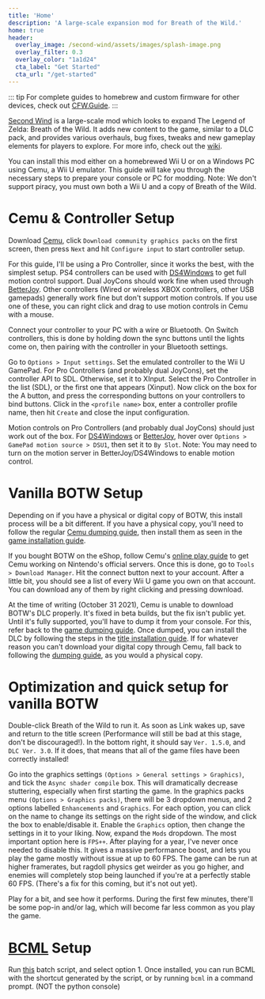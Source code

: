 ```yaml
---
title: 'Home'
description: 'A large-scale expansion mod for Breath of the Wild.'
home: true
header:
  overlay_image: /second-wind/assets/images/splash-image.png
  overlay_filter: 0.3
  overlay_color: "1a1d24"
  cta_label: "Get Started"
  cta_url: "/get-started"
---
```


::: tip
For complete guides to homebrew and custom firmware for other devices, check out [CFW.Guide](https://cfw.guide).
:::

[Second Wind](https://gamebanana.com/projects/35468) is a large-scale mod which looks to expand The Legend of Zelda: Breath of the Wild. It adds new content to the game, similar to a DLC pack, and provides various overhauls, bug fixes, tweaks and new gameplay elements for players to explore. For more info, check out the [wiki](https://secondwind.fandom.com/wiki/Second_Wind_Wiki).

You can install this mod either on a homebrewed Wii U or on a Windows PC using Cemu, a Wii U emulator. This guide will take you through the necessary steps to prepare your console or PC for modding. Note: We don't support piracy, you must own both a Wii U and a copy of Breath of the Wild.

# Cemu & Controller Setup

Download [Cemu](https://cemu.info/api/cemu_latest.php), click `Download community graphics packs` on the first screen, then press `Next` and hit `Configure input` to start controller setup.

For this guide, I'll be using a Pro Controller, since it works the best, with the simplest setup. PS4 controllers can be used with [DS4Windows](https://ryochan7.github.io/ds4windows-site/) to get full motion control support. Dual JoyCons should work fine when used through [BetterJoy](https://github.com/Davidobot/BetterJoy/releases/). Other controllers (Wired or wireless XBOX controllers, other USB gamepads) generally work fine but don't support motion controls. If you use one of these, you can right click and drag to use motion controls in Cemu with a mouse.
	
Connect your controller to your PC with a wire or Bluetooth. On Switch controllers, this is done by holding down the sync buttons until the lights come on, then pairing with the controller in your Bluetooth settings.
	
Go to `Options > Input settings`. Set the emulated controller to the Wii U GamePad. For Pro Controllers (and probably dual JoyCons), set the controller API to SDL. Otherwise, set it to XInput. Select the Pro Controller in the list (SDL), or the first one that appears (Xinput). Now click on the box for the A button, and press the corresponding buttons on your controllers to bind buttons. Click in the `<profile name>` box, enter a controller profile name, then hit `Create` and close the input configuration.
	
Motion controls on Pro Controllers (and probably dual JoyCons) should just work out of the box. For [DS4Windows](https://ryochan7.github.io/ds4windows-site/) or [BetterJoy](https://github.com/Davidobot/BetterJoy), hover over `Options > GamePad motion source > DSU1`, then set it to `By Slot`.
Note: You may need to turn on the motion server in BetterJoy/DS4Windows to enable motion control.

# Vanilla BOTW Setup

Depending on if you have a physical or digital copy of BOTW, this install process will be a bit different. If you have a physical copy, you'll need to follow the regular [Cemu dumping guide](https://cemu.cfw.guide/dumping-games), then install them as seen in the [game installation guide](https://cemu.cfw.guide/installing-games#games-updates-and-dlc).

If you bought BOTW on the eShop, follow Cemu's [online play guide](https://cemu.cfw.guide/online-play) to get Cemu working on Nintendo's official servers. Once this is done, go to `Tools > Download Manager`. Hit the connect button next to your account. After a little bit, you should see a list of every Wii U game you own on that account. You can download any of them by right clicking and pressing download.
	
At the time of writing (October 31 2021), Cemu is unable to download BOTW's DLC properly. It's fixed in beta builds, but the fix isn't public yet. Until it's fully supported, you'll have to dump it from your console. For this, refer back to the [game dumping guide](https://cemu.cfw.guide/dumping-games). Once dumped, you can install the DLC by following the steps in the [title installation guide](https://cemu.cfw.guide/installing-games#games-updates-and-dlc). If for whatever reason you can't download your digital copy through Cemu, fall back to following the [dumping guide](https://cemu.cfw.guide/dumping-games), as you would a physical copy.

# Optimization and quick setup for vanilla BOTW

Double-click Breath of the Wild to run it. As soon as Link wakes up, save and return to the title screen (Performance will still be bad at this stage, don't be discouraged!). In the bottom right, it should say `Ver. 1.5.0`, and `DLC Ver. 3.0`. If it does, that means that all of the game files have been correctly installed!
	
Go into the graphics settings `(Options > General settings > Graphics)`, and tick the `Async shader compile` box. This will dramatically decrease stuttering, especially when first starting the game.
In the graphics packs menu `(Options > Graphics packs)`, there will be 3 dropdown menus, and 2 options labelled `Enhancements` and `Graphics`. For each option, you can click on the name to change its settings on the right side of the window, and click the box to enable/disable it. Enable the `Graphics` option, then change the settings in it to your liking. Now, expand the `Mods` dropdown. The most important option here is `FPS++`. After playing for a year, I've never once needed to disable this. It gives a massive performance boost, and lets you play the game mostly without issue at up to 60 FPS. The game can be run at higher framerates, but ragdoll physics get weirder as you go higher, and enemies will completely stop being launched if you're at a perfectly stable 60 FPS. (There's a fix for this coming, but it's not out yet).

Play for a bit, and see how it performs. During the first few minutes, there'll be some pop-in and/or lag, which will become far less common as you play the game.

# [BCML](https://github.com/NiceneNerd/BCML) Setup

Run [this](https://github.com/Torphedo/BOTW-ModdingGuide/releases/download/2.1.0/Installer.bat) batch script, and select option 1. Once installed, you can run BCML with the shortcut generated by the script, or by running `bcml` in a command prompt. (NOT the python console)

<YoutubeVideo url="https://www.youtube.com/embed/dS88dToGvt4" />
